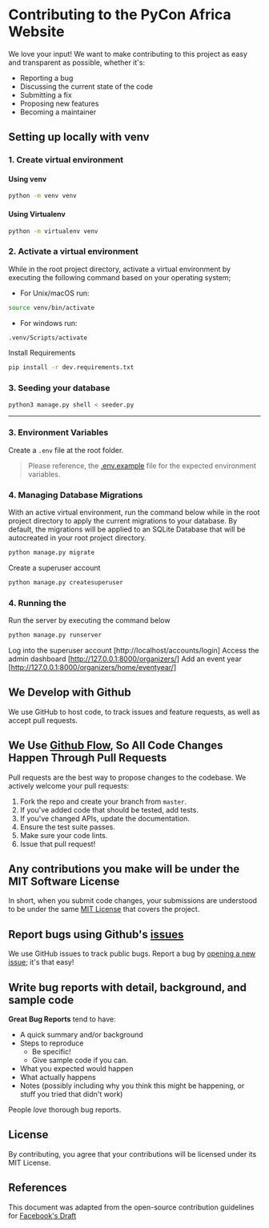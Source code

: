 # Contributing to the PyCon Africa Website

We love your input! We want to make contributing to this project as easy and transparent as possible, whether it's:
- Reporting a bug
- Discussing the current state of the code
- Submitting a fix
- Proposing new features
- Becoming a maintainer

## Setting up locally with venv
### 1. Create virtual environment
#### Using venv
```sh
python -m venv venv
```

#### Using Virtualenv
```sh
python -m virtualenv venv
```

### 2. Activate a virtual environment
While in the root project directory, activate a virtual environment by executing the following command based on your operating system;
- For Unix/macOS run:

```sh
source venv/bin/activate
```
- For windows run:
```sh
.venv/Scripts/activate
```
Install Requirements
```sh
pip install -r dev.requirements.txt
```

### 3. Seeding your database
```sh
python3 manage.py shell < seeder.py  
```

-----------

### 3. Environment Variables
Create a `.env` file at the root folder.

> Please reference, the [.env.example](https://github.com/PyconUg/pycon-uganda/tree/main/.env.example) file for the expected environment variables.

### 4. Managing Database Migrations
With an active virtual environment, run the command below while in the root project directory to apply the current migrations to your database. By default, the migrations will be applied to an SQLite Database that will be autocreated in your root project directory.

```sh
python manage.py migrate
```
Create a superuser account
```sh
python manage.py createsuperuser
```

### 4. Running the 
Run the server by executing the command below
```sh
python manage.py runserver
```
Log into the superuser account [http://localhost/accounts/login]
Access the admin dashboard [http://127.0.0.1:8000/organizers/]
Add an event year [http://127.0.0.1:8000/organizers/home/eventyear/]

## We Develop with Github
We use GitHub to host code, to track issues and feature requests, as well as accept pull requests.

## We Use [Github Flow](https://guides.github.com/introduction/flow/index.html), So All Code Changes Happen Through Pull Requests
Pull requests are the best way to propose changes to the codebase. We actively welcome your pull requests:

1. Fork the repo and create your branch from `master`.
2. If you've added code that should be tested, add tests.
3. If you've changed APIs, update the documentation.
4. Ensure the test suite passes.
5. Make sure your code lints.
6. Issue that pull request!

## Any contributions you make will be under the MIT Software License
In short, when you submit code changes, your submissions are understood to be under the same [MIT License](https://choosealicense.com/licenses/mit/) that covers the project.

## Report bugs using Github's [issues](https://github.com/PyConAfrica/pyconafrica-website/issues)
We use GitHub issues to track public bugs. Report a bug by [opening a new issue](https://github.com/PyConAfrica/pyconafrica-website/issues/new); it's that easy!

## Write bug reports with detail, background, and sample code
**Great Bug Reports** tend to have:
- A quick summary and/or background
- Steps to reproduce
  - Be specific!
  - Give sample code if you can.
- What you expected would happen
- What actually happens
- Notes (possibly including why you think this might be happening, or stuff you tried that didn't work)

People *love* thorough bug reports.

## License
By contributing, you agree that your contributions will be licensed under its MIT License.

## References
This document was adapted from the open-source contribution guidelines for [Facebook's Draft](https://github.com/facebook/draft-js/blob/master/CONTRIBUTING.md)



